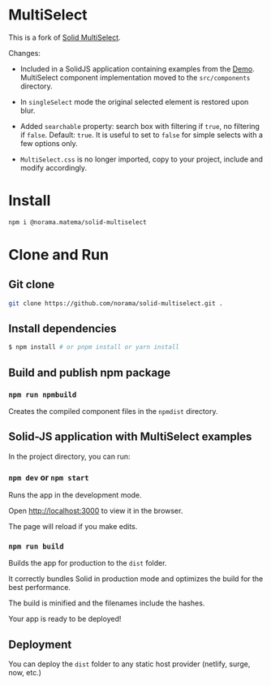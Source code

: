 # MultiSelect

This is a fork of [Solid MultiSelect](https://github.com/digichanges/solid-multiselect).

Changes:

- Included in a SolidJS application containing examples from the [Demo](https://codesandbox.io/s/solidjs-multiselect-demo-db55z?file=/src/main.tsx). MultiSelect component implementation moved to the `src/components` directory.

- In `singleSelect` mode the original selected element is restored upon blur.

- Added `searchable` property: search box with filtering if `true`, no filtering if `false`. Default: `true`. It is useful to set to `false` for simple selects with a few options only.

- `MultiSelect.css` is no longer imported, copy to your project, include and modify accordingly.

# Install

```bash
npm i @norama.matema/solid-multiselect
```

# Clone and Run

## Git clone

```bash
git clone https://github.com/norama/solid-multiselect.git .
```

## Install dependencies

```bash
$ npm install # or pnpm install or yarn install
```

## Build and publish npm package

### `npm run npmbuild`

Creates the compiled component files in the `npmdist` directory.

## Solid-JS application with MultiSelect examples

In the project directory, you can run:

### `npm dev` or `npm start`

Runs the app in the development mode.

Open [http://localhost:3000](http://localhost:3000) to view it in the browser.

The page will reload if you make edits.

### `npm run build`

Builds the app for production to the `dist` folder.

It correctly bundles Solid in production mode and optimizes the build for the best performance.

The build is minified and the filenames include the hashes.

Your app is ready to be deployed!

## Deployment

You can deploy the `dist` folder to any static host provider (netlify, surge, now, etc.)
